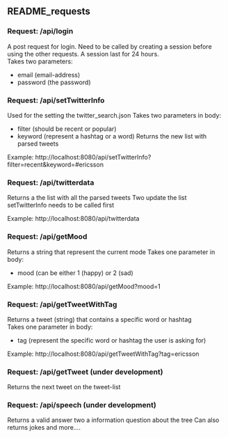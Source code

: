 README_requests
--------------------------------------

### Request: /api/login

A post request for login.
Need to be called by creating a session before using the other requests.
A session last for 24 hours.  
Takes two parameters:
- email (email-address)
- password (the password)



### Request: /api/setTwitterInfo
Used for the setting the twitter_search.json
Takes two parameters in body:
- filter (should be recent or popular)
- keyword (represent a hashtag or a word)
Returns the new list with parsed tweets

Example: http://localhost:8080/api/setTwitterInfo?filter=recent&keyword=#ericsson



### Request: /api/twitterdata
Returns a the list with all the parsed tweets
Two update the list setTwitterInfo needs to be called first

Example: http://localhost:8080/api/twitterdata



### Request: /api/getMood
Returns a string that represent the current mode
Takes one parameter in body:
- mood (can be either 1 (happy) or 2 (sad)

Example: http://localhost:8080/api/getMood?mood=1



### Request: /api/getTweetWithTag
Returns a tweet (string) that contains a specific word or hashtag  
Takes one parameter in body:
- tag (represent the specific word or hashtag the user is asking for)

Example: http://localhost:8080/api/getTweetWithTag?tag=ericsson



### Request: /api/getTweet (under development)
Returns the next tweet on the tweet-list



### Request: /api/speech (under development)
Returns a valid answer two a information question about the tree
Can also returns jokes and more….
